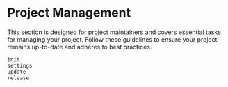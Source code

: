 # Project Management

This section is designed for project maintainers and covers essential tasks for managing your project. Follow these guidelines to ensure your project remains up-to-date and adheres to best practices.

```{toctree}
init
settings
update
release
```
